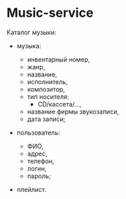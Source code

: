 # Music-service
Каталог музыки: 
- музыка: 
  - инвентарный номер, 
  - жанр, 
  - название, 
  - исполнитель, 
  - композитор,
  - тип носителя: 
    - CD/кассета/..., 
  - название фирмы звукозаписи, 
  - дата записи;

- пользователь: 
  - ФИО, 
  - адрес, 
  - телефон, 
  - логин, 
  - пароль; 

- плейлист.